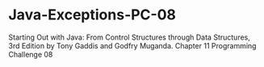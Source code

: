 # Java-Exceptions-PC-08
Starting Out with Java: From Control Structures through Data Structures, 3rd Edition by Tony Gaddis and Godfry Muganda.  Chapter 11 Programming Challenge 08
